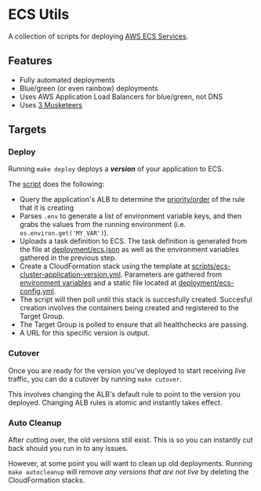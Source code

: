 # ECS Utils

A collection of scripts for deploying [AWS ECS Services](https://docs.aws.amazon.com/AmazonECS/latest/developerguide/ecs_services.html).

## Features

  * Fully automated deployments
  * Blue/green (or even rainbow) deployments
  * Uses AWS Application Load Balancers for blue/green, not DNS
  * Uses [3 Musketeers](https://3musketeers.io/)

## Targets

### Deploy

Running `make deploy` deploys a _**version**_ of your application to ECS. 

The [script](scripts/deploy.py) does the following:

  * Query the application's ALB to determine the [priority/order](https://docs.aws.amazon.com/elasticloadbalancing/latest/application/listener-update-rules.html) of the rule that it is creating
  * Parses `.env` to generate a list of environment variable keys, and then grabs the values from the running environment (i.e. `os.environ.get('MY_VAR')`).
  * Uploads a task definition to ECS. The task definition is generated from the file at [deployment/ecs.json](examples/deployment/ecs.json) as well as the environment variables gathered in the previous step.
  * Create a CloudFormation stack using the template at [scripts/ecs-cluster-application-version.yml](scripts/ecs-cluster-application-version.yml). Parameters are gathered from [environment variables](.env.template) and a static file located at [deployment/ecs-config.yml](examples/deployment/ecs-config.yml).
  * The script will then poll until this stack is succesfully created. Succesful creation involves the containers being created and registered to the Target Group.
  * The Target Group is polled to ensure that all healthchecks are passing.
  * A URL for this specific version is output.

### Cutover

Once you are ready for the version you've deployed to start receiving _live_ traffic, you can do a cutover by running `make cutover`.

This involves changing the ALB's default rule to point to the version you deployed. Changing ALB rules is atomic and instantly takes effect.

### Auto Cleanup

After cutting over, the old versions still exist. This is so you can instantly cut back should you run in to any issues.

However, at some point you will want to clean up old deployments. Running `make autocleanup` will remove _any versions that are not live_ by deleting the CloudFormation stacks.
